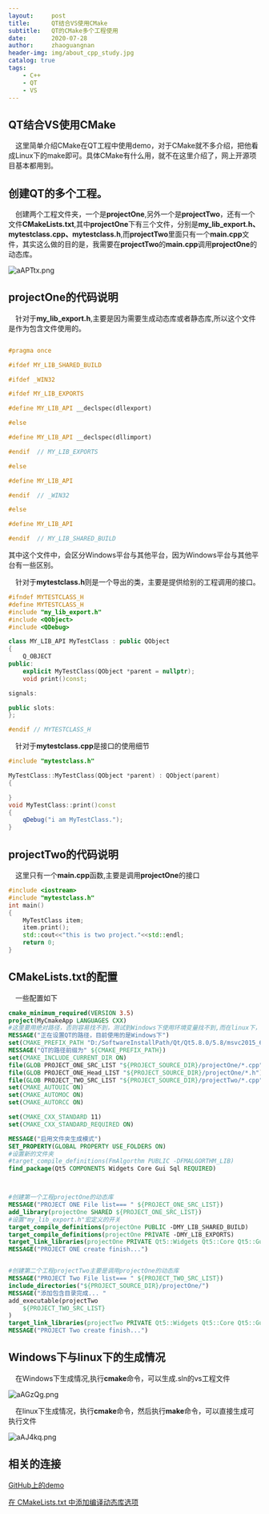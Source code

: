 ```yaml
---
layout:     post
title:      QT结合VS使用CMake
subtitle:   QT的CMake多个工程使用
date:       2020-07-28
author:     zhaoguangnan
header-img: img/about_cpp_study.jpg
catalog: true
tags:
    - C++
    - QT
    - VS
---
```


## QT结合VS使用CMake

&emsp;这里简单介绍CMake在QT工程中使用demo，对于CMake就不多介绍，把他看成Linux下的make即可。具体CMake有什么用，就不在这里介绍了，网上开源项目基本都用到。

## 创建QT的多个工程。
&emsp;创建两个工程文件夹，一个是**projectOne**,另外一个是**projectTwo**，还有一个文件**CMakeLists.txt**,其中**projectOne**下有三个文件，分别是**my_lib_export.h、mytestclass.cpp、mytestclass.h**,而**projectTwo**里面只有一个**main.cpp**文件，其实这么做的目的是，我需要在**projectTwo**的**main.cpp**调用**projectOne**的动态库。

![aAPTtx.png](https://s1.ax1x.com/2020/07/28/aAPTtx.png)

## projectOne的代码说明
&emsp;针对于**my_lib_export.h**,主要是因为需要生成动态库或者静态库,所以这个文件是作为包含文件使用的。

```c++

#pragma once

#ifdef MY_LIB_SHARED_BUILD

#ifdef _WIN32

#ifdef MY_LIB_EXPORTS

#define MY_LIB_API __declspec(dllexport)

#else

#define MY_LIB_API __declspec(dllimport)

#endif  // MY_LIB_EXPORTS

#else

#define MY_LIB_API

#endif  // _WIN32

#else

#define MY_LIB_API

#endif  // MY_LIB_SHARED_BUILD

```

其中这个文件中，会区分Windows平台与其他平台，因为Windows平台与其他平台有一些区别。

&emsp;针对于**mytestclass.h**则是一个导出的类，主要是提供给别的工程调用的接口。

```c++
#ifndef MYTESTCLASS_H
#define MYTESTCLASS_H
#include "my_lib_export.h"
#include <QObject>
#include <QDebug>

class MY_LIB_API MyTestClass : public QObject
{
    Q_OBJECT
public:
    explicit MyTestClass(QObject *parent = nullptr);
    void print()const;

signals:

public slots:
};

#endif // MYTESTCLASS_H

```
&emsp;针对于**mytestclass.cpp**是接口的使用细节

```c++
#include "mytestclass.h"

MyTestClass::MyTestClass(QObject *parent) : QObject(parent)
{

}
void MyTestClass::print()const
{
    qDebug("i am MyTestClass.");
}

```

## projectTwo的代码说明

&emsp;这里只有一个**main.cpp**函数,主要是调用**projectOne**的接口

```c++
#include <iostream>
#include "mytestclass.h"
int main()
{
	MyTestClass item;
	item.print();
	std::cout<<"this is two project."<<std::endl;
	return 0;
}

```

## CMakeLists.txt的配置

&emsp;一些配置如下

```cmake
cmake_minimum_required(VERSION 3.5)
project(MyCmakeApp LANGUAGES CXX)
#这里要用绝对路径，否则容易找不到，测试到Windows下使用环境变量找不到,而在linux下，则是"/opt/Qt5.14.2/5.14.2/gcc_64",在Mac可以自行查看
MESSAGE("正在设置QT的路径，目前使用的是Windows下")
set(CMAKE_PREFIX_PATH "D:/SoftwareInstallPath/Qt/Qt5.8.0/5.8/msvc2015_64")
MESSAGE("QT的路径前缀为" ${CMAKE_PREFIX_PATH})
set(CMAKE_INCLUDE_CURRENT_DIR ON)
file(GLOB PROJECT_ONE_SRC_LIST "${PROJECT_SOURCE_DIR}/projectOne/*.cpp")
file(GLOB PROJECT_ONE_Head_LIST "${PROJECT_SOURCE_DIR}/projectOne/*.h")
file(GLOB PROJECT_TWO_SRC_LIST "${PROJECT_SOURCE_DIR}/projectTwo/*.cpp")
set(CMAKE_AUTOUIC ON)
set(CMAKE_AUTOMOC ON)
set(CMAKE_AUTORCC ON)

set(CMAKE_CXX_STANDARD 11)
set(CMAKE_CXX_STANDARD_REQUIRED ON)

MESSAGE("启用文件夹生成模式")
SET_PROPERTY(GLOBAL PROPERTY USE_FOLDERS ON)
#设置新的文件夹
#target_compile_definitions(FmAlgorthm PUBLIC -DFMALGORTHM_LIB)
find_package(Qt5 COMPONENTS Widgets Core Gui Sql REQUIRED)



#创建第一个工程projectOne的动态库
MESSAGE("PROJECT ONE File list=== " ${PROJECT_ONE_SRC_LIST})
add_library(projectOne SHARED ${PROJECT_ONE_SRC_LIST})
#设置"my_lib_export.h"宏定义的开关
target_compile_definitions(projectOne PUBLIC -DMY_LIB_SHARED_BUILD)
target_compile_definitions(projectOne PRIVATE -DMY_LIB_EXPORTS)
target_link_libraries(projectOne PRIVATE Qt5::Widgets Qt5::Core Qt5::Gui Qt5::Sql)
MESSAGE("PROJECT ONE create finish...")


#创建第二个工程projectTwo主要是调用projectOne的动态库
MESSAGE("PROJECT Two File list=== " ${PROJECT_TWO_SRC_LIST})
include_directories("${PROJECT_SOURCE_DIR}/projectOne/")
MESSAGE("添加包含目录完成... "
add_executable(projectTwo
	${PROJECT_TWO_SRC_LIST}
)
target_link_libraries(projectTwo PRIVATE Qt5::Widgets Qt5::Core Qt5::Gui Qt5::Sql projectOne)
MESSAGE("PROJECT Two create finish...")
```

## Windows下与linux下的生成情况
&emsp;在Windows下生成情况,执行**cmake**命令，可以生成.sln的vs工程文件

![aAGzQg.png](https://s1.ax1x.com/2020/07/28/aAGzQg.png)

&emsp;在linux下生成情况，执行**cmake**命令，然后执行**make**命令，可以直接生成可执行文件

![aAJ4kq.png](https://s1.ax1x.com/2020/07/28/aAJ4kq.png)

## 相关的连接

[GitHub上的demo](https://github.com/zhao-guang-nan/QT_USE_CMake_DEMO)

[在 CMakeLists.txt 中添加编译动态库选项](https://www.jianshu.com/p/a5bf40a26112)





